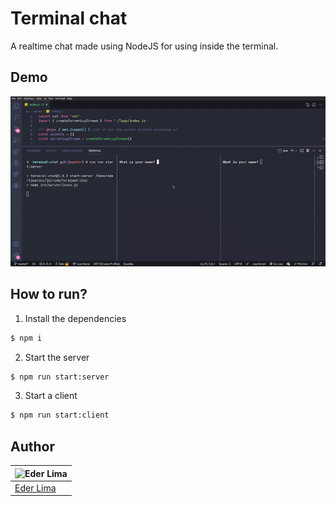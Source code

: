 # Terminal chat

A realtime chat made using NodeJS for using inside the terminal.

## Demo

![Demo of the application](public/demo.gif)

## How to run?

1. Install the dependencies

```sh
$ npm i
```

2. Start the server

```sh
$ npm run start:server
```

3. Start a client

```sh
$ npm run start:client
```

## Author

| ![Eder Lima](https://github.com/Nxrth-x.png?size=100) |
| ----------------------------------------------------- |
| [Eder Lima](https://github.com/Nxrth-x)               |
